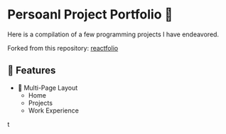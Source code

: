 # Persoanl Project Portfolio 👾

Here is a compilation of a few programming projects I have endeavored. 

Forked from this repository: <a href="[https://reactfolio.tharindu.dev/](https://github.com/truethari/reactfolio/tree/master/src)" target="_blank">reactfolio</a>
<br/>


## 📙 Features

-   📖 Multi-Page Layout
    -   Home
    -   Projects
    -   Work Experience

t
